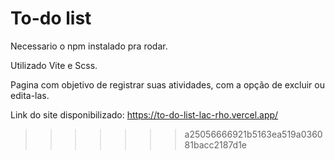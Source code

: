 # To-do list

Necessario o npm instalado pra rodar.

Utilizado Vite e Scss.

Pagina com objetivo de registrar suas atividades, com a opção de excluir ou edita-las.

Link do site disponibilizado: https://to-do-list-lac-rho.vercel.app/
>>>>>>> a25056666921b5163ea519a036081bacc2187d1e
